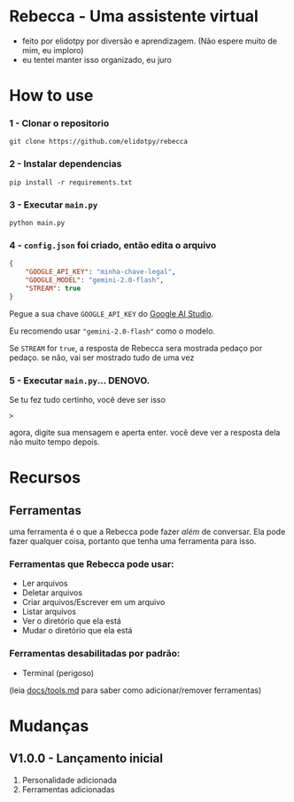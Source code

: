 # Rebecca - Uma assistente virtual

- feito por elidotpy por diversão e aprendizagem. (Não espere muito de mim, eu imploro)
- eu tentei manter isso organizado, eu juro


# How to use

### 1 - Clonar o repositorio

```
git clone https://github.com/elidotpy/rebecca
```

### 2 - Instalar dependencias

```
pip install -r requirements.txt
```

### 3 - Executar `main.py`

```
python main.py
```

### 4 - `config.json` foi criado, então edita o arquivo
```json
{
    "GOOGLE_API_KEY": "minha-chave-legal",
    "GOOGLE_MODEL": "gemini-2.0-flash",
    "STREAM": true
}
```

Pegue a sua chave `GOOGLE_API_KEY` do [Google AI Studio](https://aistudio.google.com/apikey).

Eu recomendo usar `"gemini-2.0-flash"` como o modelo.

Se `STREAM` for `true`, a resposta de Rebecca sera mostrada pedaço por pedaço. se não, vai ser mostrado tudo de uma vez

### 5 - Executar `main.py`... DENOVO.
Se tu fez tudo certinho, você deve ser isso
```
> 
```
agora, digite sua mensagem e aperta enter. você deve ver a resposta dela não muito tempo depois.

# Recursos

## Ferramentas

uma ferramenta é o que a Rebecca pode fazer _além_ de conversar. Ela pode fazer qualquer coisa, portanto que tenha uma ferramenta para isso.

### Ferramentas que Rebecca pode usar:

- Ler arquivos
- Deletar arquivos
- Criar arquivos/Escrever em um arquivo
- Listar arquivos
- Ver o diretório que ela está
- Mudar o diretório que ela está

### Ferramentas desabilitadas por padrão:
- Terminal (perigoso)

(leia [docs/tools.md](docs/pt_br.tools.md) para saber como adicionar/remover ferramentas)

# Mudanças

## V1.0.0 - Lançamento inicial

1. Personalidade adicionada
2. Ferramentas adicionadas
